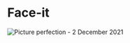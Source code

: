 # Face-it
![Picture perfection - 2 December 2021](https://user-images.githubusercontent.com/73947774/176178116-bab2364c-7536-4ae8-8324-97733f232d89.gif)
